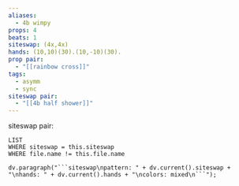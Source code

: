 ```yaml
---
aliases:
  - 4b wimpy
props: 4
beats: 1
siteswap: (4x,4x)
hands: (10,10)(30).(10,-10)(30).
prop pair:
  - "[[rainbow cross]]"
tags:
  - asymm
  - sync
siteswap pair:
  - "[[4b half shower]]"
---
```


siteswap pair:
```dataview
LIST
WHERE siteswap = this.siteswap
WHERE file.name != this.file.name
```
```dataviewjs
dv.paragraph("```siteswap\npattern: " + dv.current().siteswap + "\nhands: " + dv.current().hands + "\ncolors: mixed\n```");
```
